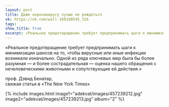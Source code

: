 ```yaml
---
layout: post
title: Даже коронавирусу лучше не рождаться
vk: https://vk.com/wall-166188545_326
tags: 
show_title: true
excerpt: «Реальное предотвращение требует предпринимать шаги к минимизации шансов на то, чтобы вирусные или иные инфекции возникали изначально. Одной из ряда ключевых мер была бы более разумная — и более сострадательная — оценка нашего обращения с...
---
```

«Реальное предотвращение требует предпринимать шаги к минимизации шансов на то, чтобы вирусные или иные инфекции возникали изначально. Одной из ряда ключевых мер была бы более разумная — и более сострадательная — оценка нашего обращения с нечеловеческими животными и сопутствующие ей действия.»

проф. Дэвид Бенатар,<br>
свежая статья в «The New York Times»

{% include images.html image1="adekvat/images/457239212.jpg" image2="adekvat/images/457239213.jpg" album="2" %}
